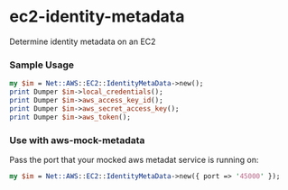 # ec2-identity-metadata

Determine identity metadata on an EC2

### Sample Usage

```perl
my $im = Net::AWS::EC2::IdentityMetaData->new();
print Dumper $im->local_credentials();
print Dumper $im->aws_access_key_id();
print Dumper $im->aws_secret_access_key();
print Dumper $im->aws_token();
```

### Use with aws-mock-metadata

Pass the port that your mocked aws metadat service is running on:
```perl
my $im = Net::AWS::EC2::IdentityMetaData->new({ port => '45000' });
```

